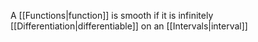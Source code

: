 A [[Functions|function]] is smooth if it is infinitely [[Differentiation|differentiable]] on an [[Intervals|interval]]